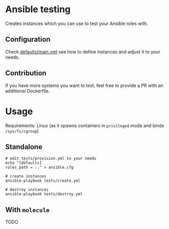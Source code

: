 # Ansible testing
Creates instances which you can use to test your Ansible roles with.

## Configuration
Check [defaults/main.yml](defaults/main.yml) see how to define instances and adjust it to your needs.

## Contribution
If you have more systems you want to test, feel free to provide a PR with an additional Dockerfile.

# Usage
Requirements: Linux (as it spawns containers in `privileged` mode and binds `/sys/fs/cgroup`)

## Standalone
```shell
# edit tests/provision.yml to your needs
echo "[defaults]
roles_path = .." > ansible.cfg

# create instances
ansible-playbook tests/create.yml

# destroy instances
ansible-playbook tests/destroy.yml
```

## With `molecule`
TODO
